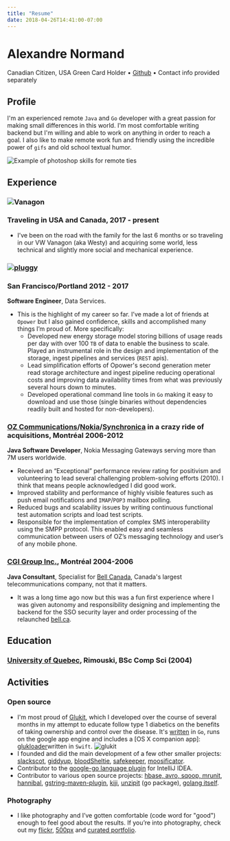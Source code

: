 ```yaml
---
title: "Resume"
date: 2018-04-26T14:41:00-07:00
---
```


# Alexandre Normand
Canadian Citizen, USA Green Card Holder • [Github](https://github.com/alexandre-normand) • Contact info provided separately 

## Profile
I'm an experienced remote `Java` and `Go` developer with a great passion for making small differences in this world. I'm most comfortable writing backend but I'm willing and able to work on anything in order to reach a goal. I also like to make remote work fun and friendly using the incredible power of `gifs` and old school textual humor. 

![Example of photoshop skills for remote ties](https://i.imgur.com/R4hfNk4.png)

## Experience
### ![Vanagon](http://www.gowesty.com/images/vanagon-line2.png)
### Traveling in USA and Canada, 2017 - present
- I’ve been on the road with the family for the last 6 months or so traveling in our VW Vanagon (aka Westy) and acquiring some world, less technical and slightly more social and mechanical experience.

### [![pluggy](https://i.imgur.com/NIq4pSH.png)](http://opower.com/)
### San Francisco/Portland 2012 - 2017
**Software Engineer**, ​Data Services.

- This is the highlight of my career so far. I’ve made a lot of friends at `Opower` but I also gained confidence, skills and accomplished many things I’m proud of. More specifically:
	- Developed new energy storage model storing billions of usage reads per day with over 100 `TB` of data to enable the business to scale. Played an instrumental role in the design and implementation of the storage, ingest pipelines and services (`REST` apis). 
	- Lead simplification efforts of Opower's second generation meter read storage architecture and ingest pipeline reducing operational costs and improving data availability times from what was previously several hours down to minutes.
	- Developed operational command line tools in `Go` making it easy to download and use those (single binaries without dependencies readily built and hosted for non-developers). 

### [OZ Communications](https://www.crunchbase.com/organization/oz-communications)/[Nokia](http://www.nokia.com)​/[​Synchronica](http://www.synchronica.com)​ in a crazy ride of acquisitions, Montréal 2006-2012
**Java Software Developer**, ​Nokia Messaging Gateways serving more than 7M users worldwide.

- Received an “Exceptional” performance review rating for positivism and volunteering to lead several challenging problem-solving efforts (2010). I think that means people acknowledged I did good work.
- Improved stability and performance of highly visible features such as push email notifications and `IMAP`/`POP3` mailbox polling.
- Reduced bugs and scalability issues by writing continuous functional test automation scripts and load test scripts.
- Responsible for the implementation of complex SMS interoperability using the SMPP protocol. This enabled easy and seamless communication between users of OZ’s messaging technology and user’s of any mobile phone.

### [CGI Group Inc.](http://www.cgi.com/)​, Montréal 2004-2006
**Java Consultant**, ​Specialist for [Bell Canada](http://www.bell.ca/)​, Canada's largest telecommunications company, not that it matters.

- It was a long time ago now but this was a fun first experience where I was given autonomy and responsibility designing and implementing the backend for the SSO security layer and order processing of the relaunched [bell.ca](http://bell.ca).

## Education
### [University of Quebec](http://www.uqar.ca/)​, Rimouski, ​BSc Comp Sci (2004)

## Activities
### Open source
- I'm most proud of [Glukit](https://mygluk.it), which I developed over the course of several months in my attempt to educate follow type 1 diabetics on the benefits of taking ownership and control over the disease. It's [written](https://github.com/alexandre-normand/glukit/) in `Go`, runs on the google app engine and includes a [OS X companion app]: [glukloader​](https://github.com/alexandre-normand/glukloader) written in `Swift`. ![glukit](https://farm1.staticflickr.com/961/39915912320_c97898ed67_z_d.jpg)
- I founded and did the main development of a few other smaller projects: [slackscot](https://github.com/alexandre-normand/slackscot), [giddyup](https://github.com/alexandre-normand/giddyup), [bloodSheltie](https://github.com/alexandre-normand/bloodSheltie)​, [safekeeper](https://github.com/alexandre-normand/safekeeper)​, [moosificator](https://github.com/sexyideas/moosificator).
- Contributor to the [google-go language plugin](https://github.com/mtoader/google-go-lang-idea-plugin)​ for IntelliJ IDEA.
- Contributor to various open source projects: [hbase, avro, sqoop, mrunit](https://issues.apache.org/jira/browse/SQOOP-1032?jql=assignee%20in%20(alexandre.normand)), [hannibal​](https://github.com/sentric/hannibal), [gstring-maven-plugin](https://github.com/gstring-maven-plugin/gstring-maven-plugin/commits/master)​, [kiji](https://github.com/kijiproject/kiji-schema),​ [unzipit](https://github.com/c4milo/unzipit)​ (go package), [golang itself​](https://github.com/golang/go/blob/ceda47d08adaa1fa851c2aa52d511ac9430c4a33/CONTRIBUTORS#L106).

### Photography
- I like photography and I’ve gotten comfortable (code word for "good") enough to feel good about the results. If you’re into photography, check out my [flickr](http://www.flickr.com/photos/alexnormand), [500px](https://500px.com/alexnormand)​ and [curated portfolio](http://photo.heyitsalex.net/).
